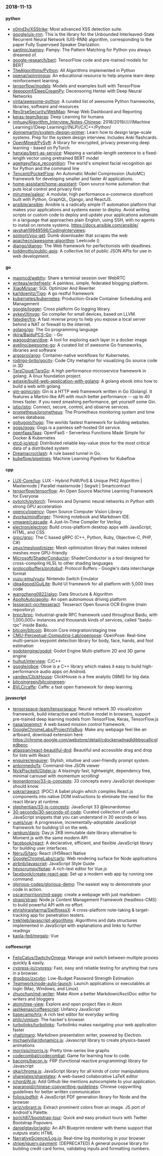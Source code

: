 ### 2018-11-13

#### python
* [s0md3v/XSStrike](https://github.com/s0md3v/XSStrike): Most advanced XSS detection suite.
* [google/uis-rnn](https://github.com/google/uis-rnn): This is the library for the Unbounded Interleaved-State Recurrent Neural Network (UIS-RNN) algorithm, corresponding to the paper Fully Supervised Speaker Diarization.
* [santinic/pampy](https://github.com/santinic/pampy): Pampy: The Pattern Matching for Python you always dreamed of.
* [google-research/bert](https://github.com/google-research/bert): TensorFlow code and pre-trained models for BERT
* [TheAlgorithms/Python](https://github.com/TheAlgorithms/Python): All Algorithms implemented in Python
* [openai/spinningup](https://github.com/openai/spinningup): An educational resource to help anyone learn deep reinforcement learning.
* [tensorflow/models](https://github.com/tensorflow/models): Models and examples built with TensorFlow
* [deeppomf/DeepCreamPy](https://github.com/deeppomf/DeepCreamPy): Decensoring Hentai with Deep Neural Networks
* [vinta/awesome-python](https://github.com/vinta/awesome-python): A curated list of awesome Python frameworks, libraries, software and resources
* [Rev3rseSecurity/WebMap](https://github.com/Rev3rseSecurity/WebMap): Nmap Web Dashboard and Reporting
* [keras-team/keras](https://github.com/keras-team/keras): Deep Learning for humans
* [imhuay/Algorithm_Interview_Notes-Chinese](https://github.com/imhuay/Algorithm_Interview_Notes-Chinese): 2018/2019/////(Machine Learning)/(Deep Learning)/(NLP)/C/C++/Python/
* [donnemartin/system-design-primer](https://github.com/donnemartin/system-design-primer): Learn how to design large-scale systems. Prep for the system design interview. Includes Anki flashcards.
* [OpenMined/PySyft](https://github.com/OpenMined/PySyft): A library for encrypted, privacy preserving deep learning - based on PyTorch
* [hanxiao/bert-as-service](https://github.com/hanxiao/bert-as-service): Mapping a variable-length sentence to a fixed-length vector using pretrained BERT model
* [ageitgey/face_recognition](https://github.com/ageitgey/face_recognition): The world's simplest facial recognition api for Python and the command line
* [Tencent/PocketFlow](https://github.com/Tencent/PocketFlow): An Automatic Model Compression (AutoMC) framework for developing smaller and faster AI applications.
* [home-assistant/home-assistant](https://github.com/home-assistant/home-assistant):  Open source home automation that puts local control and privacy first
* [mirumee/saleor](https://github.com/mirumee/saleor): A modular, high performance e-commerce storefront built with Python, GraphQL, Django, and ReactJS.
* [ansible/ansible](https://github.com/ansible/ansible): Ansible is a radically simple IT automation platform that makes your applications and systems easier to deploy. Avoid writing scripts or custom code to deploy and update your applications  automate in a language that approaches plain English, using SSH, with no agents to install on remote systems. https://docs.ansible.com/ansible/
* [jayshah19949596/CodingInterviews](https://github.com/jayshah19949596/CodingInterviews): 
* [soimort/you-get](https://github.com/soimort/you-get):  Dumb downloader that scrapes the web
* [apachecn/awesome-algorithm](https://github.com/apachecn/awesome-algorithm): Leetcode  () 
* [django/django](https://github.com/django/django): The Web framework for perfectionists with deadlines.
* [toddmotto/public-apis](https://github.com/toddmotto/public-apis): A collective list of public JSON APIs for use in web development.

#### go
* [maxmcd/webtty](https://github.com/maxmcd/webtty): Share a terminal session over WebRTC
* [writeas/writefreely](https://github.com/writeas/writefreely): A painless, simple, federated blogging platform.
* [XiaoMi/soar](https://github.com/XiaoMi/soar): SQL Optimizer And Rewriter
* [karldoenitz/Tigo](https://github.com/karldoenitz/Tigo): A go restful framework
* [kubernetes/kubernetes](https://github.com/kubernetes/kubernetes): Production-Grade Container Scheduling and Management
* [google/logger](https://github.com/google/logger): Cross platform Go logging library.
* [aykevl/tinygo](https://github.com/aykevl/tinygo): Go compiler for small devices, based on LLVM.
* [fatedier/frp](https://github.com/fatedier/frp): A fast reverse proxy to help you expose a local server behind a NAT or firewall to the internet.
* [golang/go](https://github.com/golang/go): The Go programming language
* [iikira/BaiduPCS-Go](https://github.com/iikira/BaiduPCS-Go):  - Go
* [wagoodman/dive](https://github.com/wagoodman/dive): A tool for exploring each layer in a docker image
* [avelino/awesome-go](https://github.com/avelino/awesome-go): A curated list of awesome Go frameworks, libraries and software
* [argoproj/argo](https://github.com/argoproj/argo): Container-native workflows for Kubernetes.
* [rodrigo-brito/gocity](https://github.com/rodrigo-brito/gocity):  Code City metaphor for visualizing Go source code in 3D
* [TarsCloud/TarsGo](https://github.com/TarsCloud/TarsGo): A high performance microservice framework in golang. A linux foundation project.
* [astaxie/build-web-application-with-golang](https://github.com/astaxie/build-web-application-with-golang): A golang ebook intro how to build a web with golang
* [gin-gonic/gin](https://github.com/gin-gonic/gin): Gin is a HTTP web framework written in Go (Golang). It features a Martini-like API with much better performance -- up to 40 times faster. If you need smashing performance, get yourself some Gin.
* [istio/istio](https://github.com/istio/istio): Connect, secure, control, and observe services.
* [prometheus/prometheus](https://github.com/prometheus/prometheus): The Prometheus monitoring system and time series database.
* [gohugoio/hugo](https://github.com/gohugoio/hugo): The worlds fastest framework for building websites.
* [gogs/gogs](https://github.com/gogs/gogs): Gogs is a painless self-hosted Git service.
* [openfaas/faas](https://github.com/openfaas/faas): OpenFaaS - Serverless Functions Made Simple for Docker & Kubernetes
* [etcd-io/etcd](https://github.com/etcd-io/etcd): Distributed reliable key-value store for the most critical data of a distributed system
* [Dreamacro/clash](https://github.com/Dreamacro/clash): A rule based tunnel in Go.
* [kubeflow/pipelines](https://github.com/kubeflow/pipelines): Machine Learning Pipelines for Kubeflow

#### cpp
* [LUX-Core/lux](https://github.com/LUX-Core/lux): LUX - Hybrid PoW/PoS & Unique PHI2 Algorithm | Masternode | Parallel masternode | Segwit | Smartcontract
* [tensorflow/tensorflow](https://github.com/tensorflow/tensorflow): An Open Source Machine Learning Framework for Everyone
* [pytorch/pytorch](https://github.com/pytorch/pytorch): Tensors and Dynamic neural networks in Python with strong GPU acceleration
* [opencv/opencv](https://github.com/opencv/opencv): Open Source Computer Vision Library
* [dvorka/mindforger](https://github.com/dvorka/mindforger): Thinking notebook and Markdown IDE.
* [vmware/cascade](https://github.com/vmware/cascade): A Just-In-Time Compiler for Verilog
* [electron/electron](https://github.com/electron/electron): Build cross-platform desktop apps with JavaScript, HTML, and CSS
* [grpc/grpc](https://github.com/grpc/grpc): The C based gRPC (C++, Python, Ruby, Objective-C, PHP, C#)
* [zeux/meshoptimizer](https://github.com/zeux/meshoptimizer): Mesh optimization library that makes indexed meshes more GPU-friendly
* [Microsoft/ShaderConductor](https://github.com/Microsoft/ShaderConductor): ShaderConductor is a tool designed for cross-compiling HLSL to other shading languages
* [protocolbuffers/protobuf](https://github.com/protocolbuffers/protobuf): Protocol Buffers - Google's data interchange format
* [yuzu-emu/yuzu](https://github.com/yuzu-emu/yuzu): Nintendo Switch Emulator
* [idea4good/GuiLite](https://github.com/idea4good/GuiLite): Build UI framework for all platform with 5,000 lines code
* [wangzheng0822/algo](https://github.com/wangzheng0822/algo): Data Structure & Algorithm
* [ApolloAuto/apollo](https://github.com/ApolloAuto/apollo): An open autonomous driving platform
* [tesseract-ocr/tesseract](https://github.com/tesseract-ocr/tesseract): Tesseract Open Source OCR Engine (main repository)
* [brpc/brpc](https://github.com/brpc/brpc): Industrial-grade RPC framework used throughout Baidu, with 1,000,000+ instances and thousands kinds of services, called "baidu-rpc" inside Baidu.
* [bitcoin/bitcoin](https://github.com/bitcoin/bitcoin): Bitcoin Core integration/staging tree
* [CMU-Perceptual-Computing-Lab/openpose](https://github.com/CMU-Perceptual-Computing-Lab/openpose): OpenPose: Real-time multi-person keypoint detection library for body, face, hands, and foot estimation
* [godotengine/godot](https://github.com/godotengine/godot): Godot Engine  Multi-platform 2D and 3D game engine
* [huihut/interview](https://github.com/huihut/interview):  C/C++
* [google/oboe](https://github.com/google/oboe): Oboe is a C++ library which makes it easy to build high-performance audio apps on Android.
* [yandex/ClickHouse](https://github.com/yandex/ClickHouse): ClickHouse is a free analytic DBMS for big data.
* [bitcoingreen/bitcoingreen](https://github.com/bitcoingreen/bitcoingreen): 
* [BVLC/caffe](https://github.com/BVLC/caffe): Caffe: a fast open framework for deep learning.

#### javascript
* [tensorspace-team/tensorspace](https://github.com/tensorspace-team/tensorspace): Neural network 3D visualization framework, build interactive and intuitive model in browsers, support pre-trained deep learning models from TensorFlow, Keras, TensorFlow.js
* [nasa/openmct](https://github.com/nasa/openmct): A web based mission control framework.
* [GoogleChromeLabs/ProjectVisBug](https://github.com/GoogleChromeLabs/ProjectVisBug):  Make any webpage feel like an artboard, download extension here https://chrome.google.com/webstore/detail/cdockenadnadldjbbgcallicgledbeoc
* [atlassian/react-beautiful-dnd](https://github.com/atlassian/react-beautiful-dnd): Beautiful and accessible drag and drop for lists with React
* [enquirer/enquirer](https://github.com/enquirer/enquirer): Stylish, intuitive and user-friendly prompt system.
* [antonmedv/fx](https://github.com/antonmedv/fx): Command-line JSON viewer 
* [NickPiscitelli/Glider.js](https://github.com/NickPiscitelli/Glider.js): A blazingly fast, lightweight, dependency free, minimal carousel with momentum scrolling!
* [leonardomso/33-js-concepts](https://github.com/leonardomso/33-js-concepts):  33 concepts every JavaScript developer should know.
* [sokra/rawact](https://github.com/sokra/rawact): [POC] A babel plugin which compiles React.js components into native DOM instructions to eliminate the need for the react library at runtime.
* [stephentian/33-js-concepts](https://github.com/stephentian/33-js-concepts):   JavaScript 33 @leonardomso
* [30-seconds/30-seconds-of-code](https://github.com/30-seconds/30-seconds-of-code): Curated collection of useful JavaScript snippets that you can understand in 30 seconds or less.
* [vuejs/vue](https://github.com/vuejs/vue):  A progressive, incrementally-adoptable JavaScript framework for building UI on the web.
* [iamkun/dayjs](https://github.com/iamkun/dayjs):  Day.js 2KB immutable date library alternative to Moment.js with the same modern API
* [facebook/react](https://github.com/facebook/react): A declarative, efficient, and flexible JavaScript library for building user interfaces.
* [NervJS/taro](https://github.com/NervJS/taro):  React //H5React Native 
* [GoogleChromeLabs/carlo](https://github.com/GoogleChromeLabs/carlo): Web rendering surface for Node applications
* [airbnb/javascript](https://github.com/airbnb/javascript): JavaScript Style Guide
* [heyscrumpy/tiptap](https://github.com/heyscrumpy/tiptap): A rich-text editor for Vue.js
* [facebook/create-react-app](https://github.com/facebook/create-react-app): Set up a modern web app by running one command.
* [glorious-codes/glorious-demo](https://github.com/glorious-codes/glorious-demo): The easiest way to demonstrate your code in action.
* [oscarmorrison/md-page](https://github.com/oscarmorrison/md-page):  create a webpage with just markdown
* [strapi/strapi](https://github.com/strapi/strapi):  Node.js Content Management Framework (headless-CMS) to build powerful API with no effort.
* [ehrishirajsharma/SwiftnessX](https://github.com/ehrishirajsharma/SwiftnessX): A cross-platform note-taking & target-tracking app for penetration testers.
* [trekhleb/javascript-algorithms](https://github.com/trekhleb/javascript-algorithms):  Algorithms and data structures implemented in JavaScript with explanations and links to further readings
* [kaola-fed/megalo](https://github.com/kaola-fed/megalo):  Vue 

#### coffeescript
* [FelisCatus/SwitchyOmega](https://github.com/FelisCatus/SwitchyOmega): Manage and switch between multiple proxies quickly & easily.
* [cypress-io/cypress](https://github.com/cypress-io/cypress): Fast, easy and reliable testing for anything that runs in a browser.
* [dropbox/zxcvbn](https://github.com/dropbox/zxcvbn): Low-Budget Password Strength Estimation
* [Teamwork/node-auto-launch](https://github.com/Teamwork/node-auto-launch): Launch applications or executables at login (Mac, Windows, and Linux)
* [zhuochun/md-writer](https://github.com/zhuochun/md-writer):  Make Atom a better Markdown/AsciiDoc editor for writers and bloggers
* [atom/tree-view](https://github.com/atom/tree-view):  Explore and open project files in Atom
* [jashkenas/coffeescript](https://github.com/jashkenas/coffeescript): Unfancy JavaScript
* [basecamp/trix](https://github.com/basecamp/trix): A rich text editor for everyday writing
* [philc/vimium](https://github.com/philc/vimium): The hacker's browser.
* [turbolinks/turbolinks](https://github.com/turbolinks/turbolinks): Turbolinks makes navigating your web application faster
* [yhatt/marp](https://github.com/yhatt/marp): Markdown presentation writer, powered by Electron.
* [michaelvillar/dynamics.js](https://github.com/michaelvillar/dynamics.js): Javascript library to create physics-based animations
* [morrisjs/morris.js](https://github.com/morrisjs/morris.js): Pretty time-series line graphs
* [codecombat/codecombat](https://github.com/codecombat/codecombat): Game for learning how to code.
* [baconjs/bacon.js](https://github.com/baconjs/bacon.js): FRP (functional reactive programming) library for Javascript
* [gka/chroma.js](https://github.com/gka/chroma.js): JavaScript library for all kinds of color manipulations
* [sharelatex/sharelatex](https://github.com/sharelatex/sharelatex): A web-based collaborative LaTeX editor
* [ichord/At.js](https://github.com/ichord/At.js): Add Github like mentions autocomplete to your application.
* [sparanoid/chinese-copywriting-guidelines](https://github.com/sparanoid/chinese-copywriting-guidelines): Chinese copywriting guidelines for better written communication
* [foliojs/pdfkit](https://github.com/foliojs/pdfkit): A JavaScript PDF generation library for Node and the browser
* [jariz/vibrant.js](https://github.com/jariz/vibrant.js): Extract prominent colors from an image. JS port of Android's Palette.
* [sorich87/bootstrap-tour](https://github.com/sorich87/bootstrap-tour): Quick and easy product tours with Twitter Bootstrap Popovers
* [danielgtaylor/aglio](https://github.com/danielgtaylor/aglio): An API Blueprint renderer with theme support that outputs static HTML
* [NarrativeScience/Log.io](https://github.com/NarrativeScience/Log.io): Real-time log monitoring in your browser
* [stripe/jquery.payment](https://github.com/stripe/jquery.payment): [DEPRECATED] A general purpose library for building credit card forms, validating inputs and formatting numbers.
